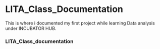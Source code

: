 # LITA_Class_Documentation
This is where i documented my first project while learning Data analysis under INCUBATOR HUB.
### LITA_Class_documentation
